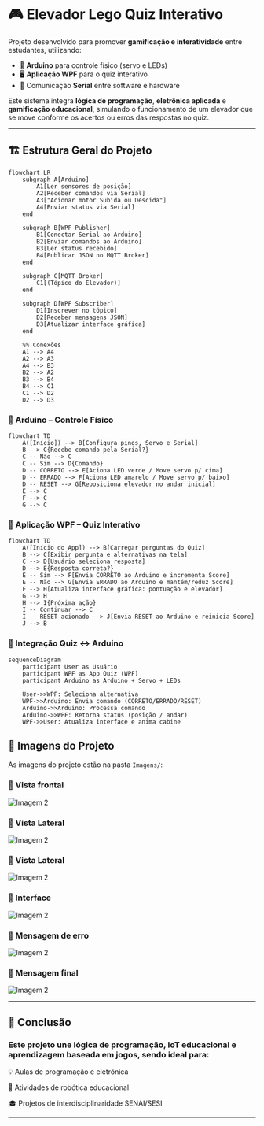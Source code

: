# 🎮 Elevador Lego Quiz Interativo

Projeto desenvolvido para promover **gamificação e interatividade** entre estudantes, utilizando:
- 🚀 **Arduino** para controle físico (servo e LEDs)  
- 🖥️ **Aplicação WPF** para o quiz interativo  
- 📡 Comunicação **Serial** entre software e hardware  

Este sistema integra **lógica de programação**, **eletrônica aplicada** e **gamificação educacional**, simulando o funcionamento de um elevador que se move conforme os acertos ou erros das respostas no quiz.

---

## 🏗️ Estrutura Geral do Projeto

```mermaid
flowchart LR
    subgraph A[Arduino]
        A1[Ler sensores de posição]
        A2[Receber comandos via Serial]
        A3["Acionar motor Subida ou Descida"]
        A4[Enviar status via Serial]
    end

    subgraph B[WPF Publisher]
        B1[Conectar Serial ao Arduino]
        B2[Enviar comandos ao Arduino]
        B3[Ler status recebido]
        B4[Publicar JSON no MQTT Broker]
    end

    subgraph C[MQTT Broker]
        C1[(Tópico do Elevador)]
    end

    subgraph D[WPF Subscriber]
        D1[Inscrever no tópico]
        D2[Receber mensagens JSON]
        D3[Atualizar interface gráfica]
    end

    %% Conexões
    A1 --> A4
    A2 --> A3
    A4 --> B3
    B2 --> A2
    B3 --> B4
    B4 --> C1
    C1 --> D2
    D2 --> D3

```

### 🔹 Arduino – Controle Físico
```mermaid
flowchart TD
    A([Início]) --> B[Configura pinos, Servo e Serial]
    B --> C{Recebe comando pela Serial?}
    C -- Não --> C
    C -- Sim --> D{Comando}
    D -- CORRETO --> E[Aciona LED verde / Move servo p/ cima]
    D -- ERRADO --> F[Aciona LED amarelo / Move servo p/ baixo]
    D -- RESET --> G[Reposiciona elevador no andar inicial]
    E --> C
    F --> C
    G --> C
```

### 🔹 Aplicação WPF – Quiz Interativo
```mermaid
flowchart TD
    A([Início do App]) --> B[Carregar perguntas do Quiz]
    B --> C[Exibir pergunta e alternativas na tela]
    C --> D[Usuário seleciona resposta]
    D --> E{Resposta correta?}
    E -- Sim --> F[Envia CORRETO ao Arduino e incrementa Score]
    E -- Não --> G[Envia ERRADO ao Arduino e mantém/reduz Score]
    F --> H[Atualiza interface gráfica: pontuação e elevador]
    G --> H
    H --> I{Próxima ação}
    I -- Continuar --> C
    I -- RESET acionado --> J[Envia RESET ao Arduino e reinicia Score]
    J --> B
```
### 🔹 Integração Quiz ↔ Arduino
```mermaid
sequenceDiagram
    participant User as Usuário
    participant WPF as App Quiz (WPF)
    participant Arduino as Arduino + Servo + LEDs

    User->>WPF: Seleciona alternativa
    WPF->>Arduino: Envia comando (CORRETO/ERRADO/RESET)
    Arduino->>Arduino: Processa comando
    Arduino->>WPF: Retorna status (posição / andar)
    WPF->>User: Atualiza interface e anima cabine
```

## 📸 Imagens do Projeto
As imagens do projeto estão na pasta `Imagens/`:


### 📸 Vista frontal
![Imagem 2](https://github.com/FredOnBrasil/Elevador_Lego_Quiz_Interativo/blob/main/Imagens/Frontal.jpg)  

### 📸 Vista Lateral
![Imagem 2](https://github.com/FredOnBrasil/Elevador_Lego_Quiz_Interativo/blob/main/Imagens/front3.jpeg)  

### 📸 Vista Lateral
![Imagem 2](https://github.com/FredOnBrasil/Elevador_Lego_Quiz_Interativo/blob/main/Imagens/lateral.jpg)  

### 📸 Interface
![Imagem 2](https://github.com/FredOnBrasil/Elevador_Lego_Quiz_Interativo/blob/main/Imagens/Interface.png)  

### 📸 Mensagem de erro
![Imagem 2](https://github.com/FredOnBrasil/Elevador_Lego_Quiz_Interativo/blob/main/Imagens/msg_erro.png)  

### 📸 Mensagem final
![Imagem 2](https://github.com/FredOnBrasil/Elevador_Lego_Quiz_Interativo/blob/main/Imagens/msg_final.png)  

---

## 🚀 Conclusão

### Este projeto une lógica de programação, IoT educacional e aprendizagem baseada em jogos, sendo ideal para:

  💡 Aulas de programação e eletrônica

  🏫 Atividades de robótica educacional

  🎓 Projetos de interdisciplinaridade SENAI/SESI

---
